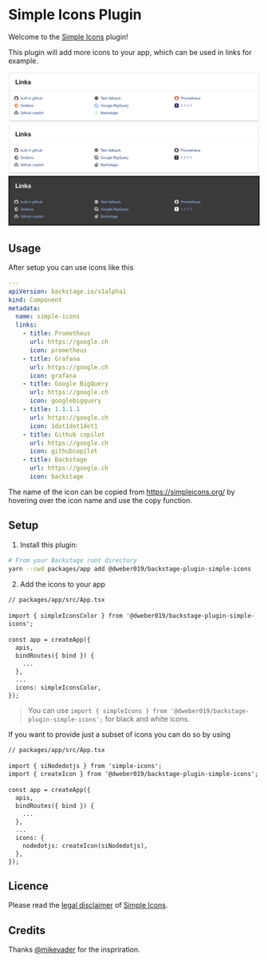 # Simple Icons Plugin

Welcome to the [Simple Icons](https://simpleicons.org/) plugin!

This plugin will add more icons to your app, which can be used in links for example.

![color](https://raw.githubusercontent.com/dweber019/backstage-plugins/main/plugins/simple-icons/docs/color.png)
![no color light](https://raw.githubusercontent.com/dweber019/backstage-plugins/main/plugins/simple-icons/docs/no-color-light.png)
![no color dark](https://raw.githubusercontent.com/dweber019/backstage-plugins/main/plugins/simple-icons/docs/no-color-dark.png)

## Usage

After setup you can use icons like this

```yaml
---
apiVersion: backstage.io/v1alpha1
kind: Component
metadata:
  name: simple-icons
  links:
    - title: Prometheus
      url: https://google.ch
      icon: prometheus
    - title: Grafana
      url: https://google.ch
      icon: grafana
    - title: Google BigQuery
      url: https://google.ch
      icon: googlebigquery
    - title: 1.1.1.1
      url: https://google.ch
      icon: 1dot1dot1dot1
    - title: Github copilot
      url: https://google.ch
      icon: githubcopilot
    - title: Backstage
      url: https://google.ch
      icon: backstage
```

The name of the icon can be copied from https://simpleicons.org/ by hovering over the icon name and use the copy function.

## Setup

1. Install this plugin:

```bash
# From your Backstage root directory
yarn --cwd packages/app add @dweber019/backstage-plugin-simple-icons
```

2. Add the icons to your app

```tsx
// packages/app/src/App.tsx

import { simpleIconsColor } from '@dweber019/backstage-plugin-simple-icons';

const app = createApp({
  apis,
  bindRoutes({ bind }) {
    ...
  },
  ...
  icons: simpleIconsColor,
});
```

> You can use `import { simpleIcons } from '@dweber019/backstage-plugin-simple-icons';` for black and white icons.

If you want to provide just a subset of icons you can do so by using

```tsx
// packages/app/src/App.tsx

import { siNodedotjs } from 'simple-icons';
import { createIcon } from '@dweber019/backstage-plugin-simple-icons';

const app = createApp({
  apis,
  bindRoutes({ bind }) {
    ...
  },
  ...
  icons: {
    nodedotjs: createIcon(siNodedotjs),
  },
});
```

## Licence

Please read the [legal disclaimer](https://github.com/simple-icons/simple-icons/blob/develop/DISCLAIMER.md) of [Simple Icons](https://simpleicons.org/).

## Credits

Thanks [@mikevader](https://github.com/mikevader) for the inspriration.
